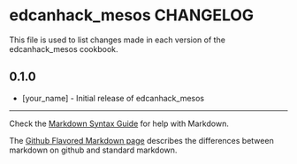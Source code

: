edcanhack_mesos CHANGELOG
=========================

This file is used to list changes made in each version of the edcanhack_mesos cookbook.

0.1.0
-----
- [your_name] - Initial release of edcanhack_mesos

- - -
Check the [Markdown Syntax Guide](http://daringfireball.net/projects/markdown/syntax) for help with Markdown.

The [Github Flavored Markdown page](http://github.github.com/github-flavored-markdown/) describes the differences between markdown on github and standard markdown.
